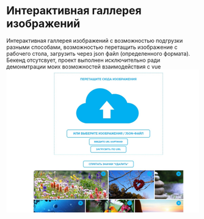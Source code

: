 # Интерактивная галлерея изображений
Интерактивная галлерея изображений c возможностью подгрузки разными способами, возможностью перетащить изображение с рабочего стола, загрузить через json файл (определенного формата). Бекенд отсутсвует, проект выполнен исключительно ради демонмтрации моих возможностей взаимодействия с vue
![Галлерея vue.js](./preview/gallery.jpg?raw=true "Галлерея vue.js")